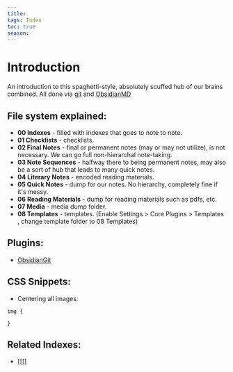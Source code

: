 ```yaml
---
title:
tags: Index
toc: true
season: 
---
```


# Introduction
An introduction to this spaghetti-style, absolutely scuffed hub of our brains combined. All done via [git](https://git-scm.com) and [ObsidianMD](https://obsidian.md/)

## File system explained:

- **00 Indexes** - filled with indexes that goes to note to note. 
- **01 Checklists**  - checklists.
- **02 Final Notes** - final or permanent notes (may or may not utilize), is not necessary. We can go full non-hierarchal note-taking.
- **03 Note Sequences** - halfway there to being permanent notes, may also be a sort of hub that leads to many quick notes.
- **04 Literary Notes** -  encoded reading materials.
- **05 Quick Notes** - dump for our notes. No hierarchy, completely fine if it's messy.
- **06 Reading Materials** - dump for reading materials such as pdfs, etc.
- **07 Media** - media dump folder.
- **08 Templates** - templates. (Enable Settings > Core Plugins > Templates , change template folder to 08 Templates)

## Plugins:
- [ObsidianGit](https://github.com/denolehov/obsidian-git)

## CSS Snippets:
- Centering all images:
```
img {

}

```

## Related Indexes:
- [[]]
